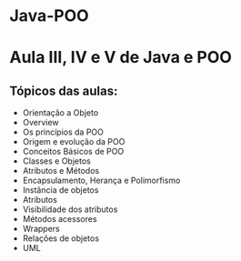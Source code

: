 # Java-POO
# Aula III, IV e V de Java e POO
## Tópicos das aulas:
- Orientação a Objeto
- Overview
- Os princípios da POO
- Origem e evolução da POO
- Conceitos Básicos de POO
- Classes e Objetos
- Atributos e Métodos
- Encapsulamento, Herança e Polimorfismo
- Instância de objetos
- Atributos
- Visibilidade dos atributos
- Métodos acessores
- Wrappers
- Relações de objetos
- UML
